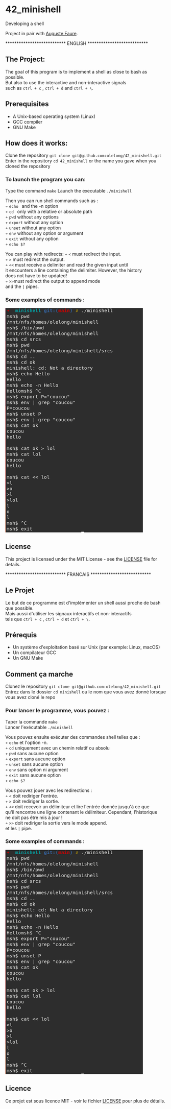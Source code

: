# 42_minishell
Developing a shell

Project in pair with [Auguste Faure](https://github.com/afaure42).

<p align="left"> *************************** ENGLISH *************************** </p>

## The Project:
The goal of this program is to implement a shell as close to bash as possible.  
But also to use the interactive and non-interactive signals  
such as ``` ctrl + c ``` , ``` ctrl + d ``` and ``` ctrl + \ ```.

## Prerequisites
* A Unix-based operating system (Linux)
* GCC compiler
* GNU Make

## How does it works:
Clone the repository ``` git clone git@github.com:olelong/42_minishell.git ```  
Enter in the repository ``` cd 42_minishell ``` or the name you gave when you cloned the repository  
  
### To launch the program you can:
Type the command ``` make ```
Launch the executable ``` ./minishell ```

Then you can run shell commands such as :  
◦ ```echo ``` and the -n option  
◦ ```cd ``` only with a relative or absolute path  
◦ ``` pwd ``` without any options  
◦ ``` export ``` without any option  
◦ ``` unset ``` without any option  
◦ ``` env ``` without any option or argument  
◦ ``` exit ``` without any option  
◦ ``` echo $? ```  

You can play with redirects:
◦ ``` < ``` must redirect the input.  
◦ ``` > ``` must redirect the output.  
◦ ``` << ``` must receive a delimiter and read the given input until  
it encounters a line containing the delimiter. However, the history  
does not have to be updated!  
◦ ``` >> ```must redirect the output to append mode  
and the ``` | ``` pipes.  
  
### Some examples of commands :
![example](./example/example.png)

## License

This project is licensed under the MIT License - see the [LICENSE](LICENSE) file for details.
   
<p align="left"> *************************** FRANCAIS *************************** </p>

## Le Projet
Le but de ce programme est d'implémenter un shell aussi proche de bash que possible.  
Mais aussi d'utiliser les signaux interactifs et non-interactifs  
tels que ``` ctrl + c ``` , ``` ctrl + d ``` et ``` ctrl + \ ```.  

## Prérequis
* Un système d'exploitation basé sur Unix (par exemple: Linux, macOS)
* Un compilateur GCC
* Un GNU Make

## Comment ça marche  
Clonez le repository ``` git clone git@github.com:olelong/42_minishell.git ```  
Entrez dans le dossier ``` cd minishell ``` ou le nom que vous avez donné lorsque vous avez cloné le repo
  
### Pour lancer le programme, vous pouvez :
Taper la commande ``` make ```  
Lancer l'exécutable ``` ./minishell ```  

Vous pouvez ensuite exécuter des commandes shell telles que :  
◦ ``` echo ``` et l'option -n.  
◦ ``` cd ``` uniquement avec un chemin relatif ou absolu  
◦ ``` pwd ``` sans aucune option  
◦ ``` export ``` sans aucune option  
◦ ``` unset ``` sans aucune option  
◦ ``` env ``` sans option ni argument  
◦ ``` exit ``` sans aucune option  
◦ ``` echo $? ```  
  
Vous pouvez jouer avec les redirections :  
◦ ``` < ``` doit rediriger l'entrée.  
◦ ``` > ``` doit rediriger la sortie.  
◦ ``` << ``` doit recevoir un délimiteur et lire l'entrée donnée jusqu'à ce que  
qu'il rencontre une ligne contenant le délimiteur. Cependant, l'historique  
ne doit pas être mis à jour !  
◦ ``` >> ``` doit rediriger la sortie vers le mode append.  
et les ``` | ``` pipe.  

### Some examples of commands :
![example](./example/example.png)

## Licence

Ce projet est sous licence MIT - voir le fichier [LICENSE](LICENSE) pour plus de détails.
